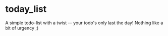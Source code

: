 # today_list

A simple todo-list with a twist -- your todo's only last the day! Nothing like a bit of urgency ;)
